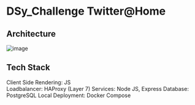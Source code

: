 # DSy_Challenge Twitter@Home
## Architecture
![image](https://github.com/Frataj/DSy_Challenge/assets/90854698/3ec19145-eed3-446b-8fe8-22a1f0dc097a)
## Tech Stack
Client Side Rendering: JS<br>
Loadbalancer: HAProxy (Layer 7)
Services: Node JS, Express
Database: PostgreSQL
Local Deployment: Docker Compose
